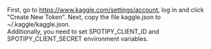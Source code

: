 First, go to https://www.kaggle.com/settings/account, log in and click "Create New Token". Next, copy the file kaggle.json to ~/.kaggle/kaggle.json.  
Additionally, you need to set SPOTIPY_CLIENT_ID and SPOTIPY_CLIENT_SECRET environment variables. 